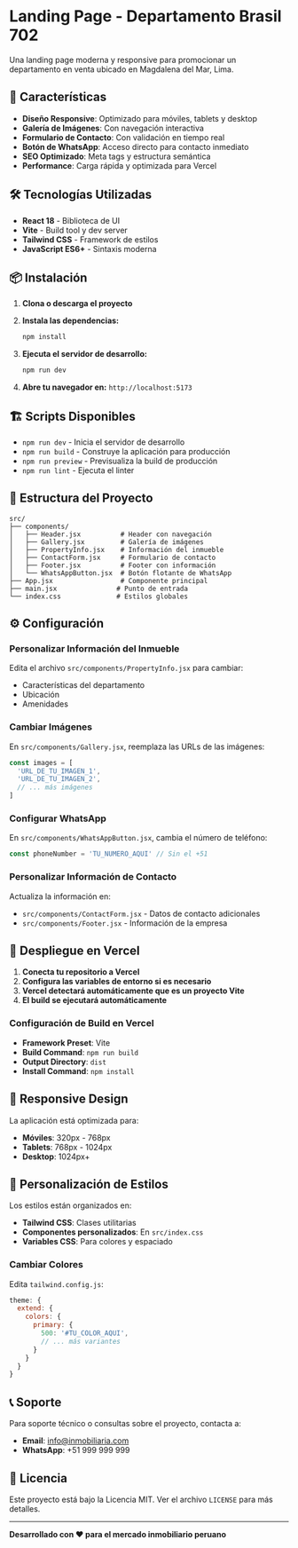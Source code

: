 # Landing Page - Departamento Brasil 702

Una landing page moderna y responsive para promocionar un departamento en venta ubicado en Magdalena del Mar, Lima.

## 🚀 Características

- **Diseño Responsive**: Optimizado para móviles, tablets y desktop
- **Galería de Imágenes**: Con navegación interactiva
- **Formulario de Contacto**: Con validación en tiempo real
- **Botón de WhatsApp**: Acceso directo para contacto inmediato
- **SEO Optimizado**: Meta tags y estructura semántica
- **Performance**: Carga rápida y optimizada para Vercel

## 🛠️ Tecnologías Utilizadas

- **React 18** - Biblioteca de UI
- **Vite** - Build tool y dev server
- **Tailwind CSS** - Framework de estilos
- **JavaScript ES6+** - Sintaxis moderna

## 📦 Instalación

1. **Clona o descarga el proyecto**
2. **Instala las dependencias:**
   ```bash
   npm install
   ```

3. **Ejecuta el servidor de desarrollo:**
   ```bash
   npm run dev
   ```

4. **Abre tu navegador en:** `http://localhost:5173`

## 🏗️ Scripts Disponibles

- `npm run dev` - Inicia el servidor de desarrollo
- `npm run build` - Construye la aplicación para producción
- `npm run preview` - Previsualiza la build de producción
- `npm run lint` - Ejecuta el linter

## 📁 Estructura del Proyecto

```
src/
├── components/
│   ├── Header.jsx          # Header con navegación
│   ├── Gallery.jsx         # Galería de imágenes
│   ├── PropertyInfo.jsx    # Información del inmueble
│   ├── ContactForm.jsx     # Formulario de contacto
│   ├── Footer.jsx          # Footer con información
│   └── WhatsAppButton.jsx  # Botón flotante de WhatsApp
├── App.jsx                 # Componente principal
├── main.jsx               # Punto de entrada
└── index.css              # Estilos globales
```

## ⚙️ Configuración

### Personalizar Información del Inmueble

Edita el archivo `src/components/PropertyInfo.jsx` para cambiar:
- Características del departamento
- Ubicación
- Amenidades

### Cambiar Imágenes

En `src/components/Gallery.jsx`, reemplaza las URLs de las imágenes:
```javascript
const images = [
  'URL_DE_TU_IMAGEN_1',
  'URL_DE_TU_IMAGEN_2',
  // ... más imágenes
]
```

### Configurar WhatsApp

En `src/components/WhatsAppButton.jsx`, cambia el número de teléfono:
```javascript
const phoneNumber = 'TU_NUMERO_AQUI' // Sin el +51
```

### Personalizar Información de Contacto

Actualiza la información en:
- `src/components/ContactForm.jsx` - Datos de contacto adicionales
- `src/components/Footer.jsx` - Información de la empresa

## 🚀 Despliegue en Vercel

1. **Conecta tu repositorio a Vercel**
2. **Configura las variables de entorno si es necesario**
3. **Vercel detectará automáticamente que es un proyecto Vite**
4. **El build se ejecutará automáticamente**

### Configuración de Build en Vercel

- **Framework Preset**: Vite
- **Build Command**: `npm run build`
- **Output Directory**: `dist`
- **Install Command**: `npm install`

## 📱 Responsive Design

La aplicación está optimizada para:
- **Móviles**: 320px - 768px
- **Tablets**: 768px - 1024px
- **Desktop**: 1024px+

## 🎨 Personalización de Estilos

Los estilos están organizados en:
- **Tailwind CSS**: Clases utilitarias
- **Componentes personalizados**: En `src/index.css`
- **Variables CSS**: Para colores y espaciado

### Cambiar Colores

Edita `tailwind.config.js`:
```javascript
theme: {
  extend: {
    colors: {
      primary: {
        500: '#TU_COLOR_AQUI',
        // ... más variantes
      }
    }
  }
}
```

## 📞 Soporte

Para soporte técnico o consultas sobre el proyecto, contacta a:
- **Email**: info@inmobiliaria.com
- **WhatsApp**: +51 999 999 999

## 📄 Licencia

Este proyecto está bajo la Licencia MIT. Ver el archivo `LICENSE` para más detalles.

---

**Desarrollado con ❤️ para el mercado inmobiliario peruano** 